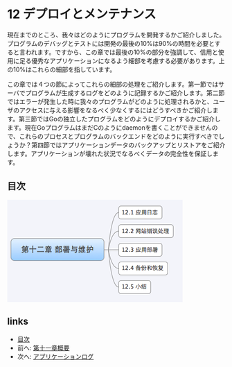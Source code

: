 # 12 デプロイとメンテナンス
現在までのところ、我々はどのようにプログラムを開発するかご紹介しました。プログラムのデバッグとテストには開発の最後の10%は90%の時間を必要とすると言われます。ですから、この章では最後の10%の部分を強調して、信用と使用に足る優秀なアプリケーションになるよう細部を考慮する必要があります。上の10%はこれらの細部を指しています。

この章では４つの節によってこれらの細部の処理をご紹介します。第一節ではサーバでプログラムが生成するログをどのように記録するかご紹介します。第二節ではエラーが発生した時に我々のプログラムがどのように処理されるかと、ユーザのアクセスに与える影響をなるべく少なくするにはどうすべきかご紹介します。第三節ではGoの独立したプログラムをどのようにデプロイするかご紹介します。現在GoプログラムはまだCのようにdaemonを書くことができませんので、これらのプロセスとプログラムのバックエンドをどのように実行すべきでしょうか？第四節ではアプリケーションデータのバックアップとリストアをご紹介します。アプリケーションが壊れた状況でなるべくデータの完全性を保証します。
## 目次
 ![](images/navi12.png?raw=true)

## links
   * [目次](<preface.md>)
   * 前へ: [第十一章概要](<11.4.md>)
   * 次へ: [アプリケーションログ](<12.1.md>)

